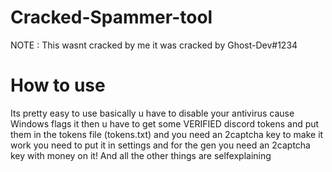 # Cracked-Spammer-tool
NOTE : This wasnt cracked by me it was cracked by Ghost-Dev#1234

# How to use
Its pretty easy to use basically u have to disable your antivirus cause Windows flags it
then u have to get some VERIFIED discord tokens and put them in the tokens file (tokens.txt)
and you need an 2captcha key to make it work you need to put it in settings and for the gen you need an 2captcha key with money on it!
And all the other things are selfexplaining
